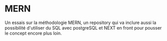 # MERN

Un essais sur la méthodologie MERN, un repository qui va inclure aussi la possibilité d'utiliser du SQL avec postgreSQL et NEXT en front pour pousser le concept encore plus loin.